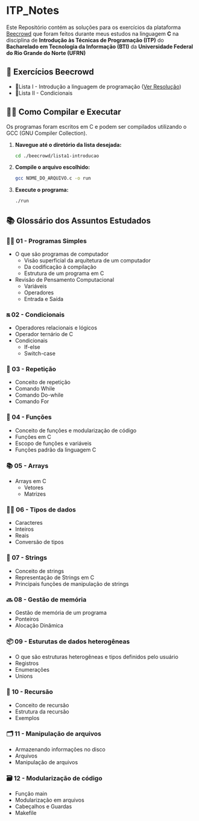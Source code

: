 # ITP_Notes

Este Repositório contém as soluções para os exercícios da plataforma [Beecrowd](https://judge.beecrowd.com/pt) que foram feitos durante meus estudos na linguagem **C** na disciplina de **Introdução às Técnicas de Programação (ITP)** do **Bacharelado em Tecnologia da Informação (BTI)** da **Universidade Federal do Rio Grande do Norte (UFRN)**

## 🧩 Exercícios Beecrowd

- 📝Lista I - Introdução a linguagem de programação ([Ver Resolução](./beecrowd/lista1-introducao))
- 📝Lista II - Condicionais

## 👨‍💻 Como Compilar e Executar

Os programas foram escritos em C e podem ser compilados utilizando o GCC (GNU Compiler Collection).

1.  **Navegue até o diretório da lista desejada:**

    ```bash
    cd ./beecrowd/lista1-introducao
    ```

2.  **Compile o arquivo escolhido:**

    ```bash
    gcc NOME_DO_ARQUIVO.c -o run
    ```

3.  **Execute o programa:**
    ```bash
    ./run
    ```

## 📚 Glossário dos Assuntos Estudados

### 👨‍💻 01 - Programas Simples

- O que são programas de computador
  - Visão superficial da arquitetura de um computador
  - Da codificação à compilação
  - Estrutura de um programa em C
- Revisão de Pensamento Computacional
  - Variáveis
  - Operadores
  - Entrada e Saída

### 🔛 02 - Condicionais

- Operadores relacionais e lógicos
- Operador ternário de C
- Condicionais
  - If-else
  - Switch-case

### 🔄 03 - Repetição

- Conceito de repetição
- Comando While
- Comando Do-while
- Comando For

### 🧩 04 - Funções

- Conceito de funções e modularização de código
- Funções em C
- Escopo de funções e variáveis
- Funções padrão da linguagem C

### 📚 05 - Arrays

- Arrays em C
  - Vetores
  - Matrizes

### 🧙‍♂️ 06 - Tipos de dados

- Caracteres
- Inteiros
- Reais
- Conversão de tipos

### 🔡 07 - Strings

- Conceito de strings
- Representação de Strings em C
- Principais funções de manipulação de strings

### 🔜 08 - Gestão de memória

- Gestão de memória de um programa
- Ponteiros
- Alocação Dinâmica

### 📦 09 - Esturutas de dados heterogêneas

- O que são estruturas heterogêneas e tipos definidos pelo usuário
- Registros
- Enumerações
- Unions

### 🔁 10 - Recursão

- Conceito de recursão
- Estrutura da recursão
- Exemplos

### 🗂 11 - Manipulação de arquivos

- Armazenando informações no disco
- Arquivos
- Manipulação de arquivos

### 🗃 12 - Modularização de código

- Função main
- Modularização em arquivos
- Cabeçalhos e Guardas
- Makefile

